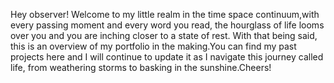 Hey observer! Welcome to my little realm in the time space continuum,with every passing moment and every word you read, the hourglass of life looms over you and you are inching closer to a state of rest. With that being said, this is an overview of my portfolio in the making.You can find my past projects here and I will continue to update it as I navigate this journey called life, from weathering storms to basking in the sunshine.Cheers!